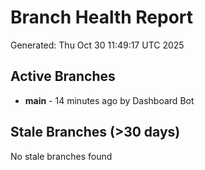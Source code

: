 # Branch Health Report
Generated: Thu Oct 30 11:49:17 UTC 2025

## Active Branches
- **main** - 14 minutes ago by Dashboard Bot

## Stale Branches (>30 days)
No stale branches found
